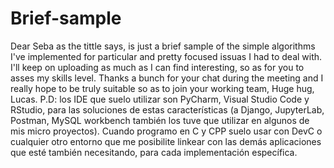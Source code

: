 # Brief-sample
Dear Seba as the tittle says, is just a brief sample of the simple algorithms I've implemented for particular and pretty focused issuas I had to deal with. I'll keep on uploading as much as 
I can find interesting, so as for you to asses my skills level.
Thanks a bunch for your chat during the meeting and I really hope to be truly suitable so as to join your working team,
Huge hug,
Lucas.
P.D: los IDE que suelo utilizar son PyCharm, Visual Studio Code y RStudio, para las soluciones de estas características (a Django, JupyterLab, Postman, MySQL workbench también los tuve que utilizar en algunos de mis micro proyectos). Cuando programo en C y CPP suelo usar con DevC o cualquier
otro entorno que me posibilite linkear con las demás aplicaciones que esté también necesitando, para cada implementación específica. 

